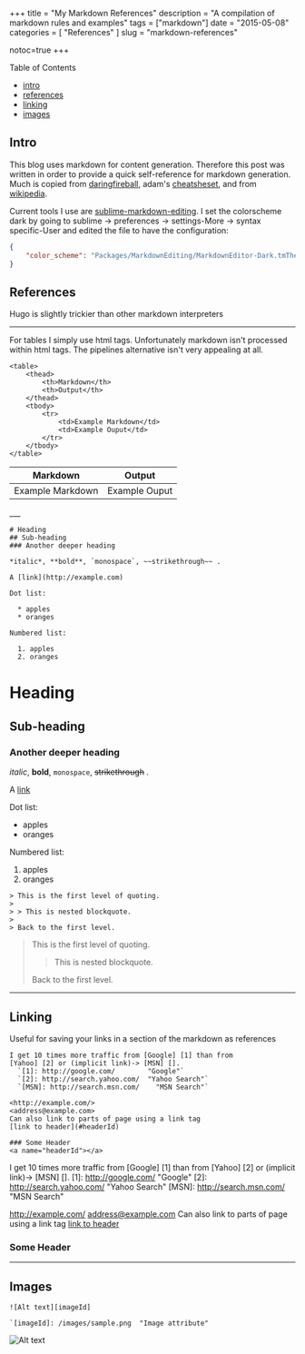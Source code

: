 +++
title = "My Markdown References"
description = "A compilation of markdown rules and examples"
tags = ["markdown"]
date = "2015-05-08"
categories = [
  "References"
]
slug = "markdown-references"

notoc=true
+++

Table of Contents

* [intro](#intro)
* [references](#references)
* [linking](#linking)
* [images](#images)


<a name="intro"></a>
## Intro
This blog uses markdown for content generation. Therefore this post was written in order to provide a quick self-reference for markdown generation.
Much is copied from [daringfireball](http://daringfireball.net/projects/markdown/syntax), adam's [cheatsheset](https://github.com/adam-p/markdown-here/wiki/Markdown-Cheatsheet), and from [wikipedia](http://en.wikipedia.org/wiki/Markdown). 

Current tools I use are [sublime-markdown-editing](https://github.com/SublimeText-Markdown/MarkdownEditing). I set the colorscheme dark by going to sublime -> preferences -> settings-More -> syntax specific-User and edited the file to have the configuration:
```json
{
    "color_scheme": "Packages/MarkdownEditing/MarkdownEditor-Dark.tmTheme"
}
```

<a name="references"></a>
## References
Hugo is slightly trickier than other markdown interpreters

___
For tables I simply use html tags. Unfortunately markdown isn't processed within html tags. The pipelines alternative isn't very appealing at all.
```
<table>
    <thead>
        <th>Markdown</th>
        <th>Output</th>
    </thead>
    <tbody>
        <tr>
            <td>Example Markdown</td>
            <td>Example Ouput</td>
        </tr>
    </tbody>
</table>
```

<table>
    <thead>
        <th>Markdown</th>
        <th>Output</th>
    </thead>
    <tbody>
        <tr>
            <td>Example Markdown</td>
            <td>Example Ouput</td>
        </tr>
    </tbody>
</table>
___

```
# Heading 
## Sub-heading 
### Another deeper heading
 
*italic*, **bold**, `monospace`, ~~strikethrough~~ .
 
A [link](http://example.com)

Dot list:

  * apples
  * oranges
 
Numbered list:

  1. apples
  2. oranges
```

# Heading 
## Sub-heading 
### Another deeper heading
 
*italic*, **bold**, `monospace`, ~~strikethrough~~ .
 
A [link](http://example.com)

Dot list:

  * apples
  * oranges
 
Numbered list:

  1. apples
  2. oranges
    
```
> This is the first level of quoting.
>
> > This is nested blockquote.
>
> Back to the first level.
```

> This is the first level of quoting.
>
> > This is nested blockquote.
>
> Back to the first level.

___

<a name="linking"></a>
## Linking
Useful for saving your links in a section of the markdown as references
```
I get 10 times more traffic from [Google] [1] than from
[Yahoo] [2] or (implicit link)-> [MSN] [].
  `[1]: http://google.com/        "Google"`
  `[2]: http://search.yahoo.com/  "Yahoo Search"`
  `[MSN]: http://search.msn.com/    "MSN Search"`

<http://example.com/>
<address@example.com>
Can also link to parts of page using a link tag
[link to header](#headerId)

### Some Header
<a name="headerId"></a>
```

I get 10 times more traffic from [Google] [1] than from
[Yahoo] [2] or (implicit link)-> [MSN] [].
[1]: http://google.com/        "Google"
[2]: http://search.yahoo.com/  "Yahoo Search"
[MSN]: http://search.msn.com/    "MSN Search"

<http://example.com/>
<address@example.com>
Can also link to parts of page using a link tag
[link to header](#headerId)

<a name="headerId"></a>
### Some Header

___

<a name="images"></a>
## Images
```
![Alt text][imageId]

`[imageId]: /images/sample.png  "Image attribute"
```
![Alt text][imageId]

[imageId]: /images/sample.png  "Image attribute"